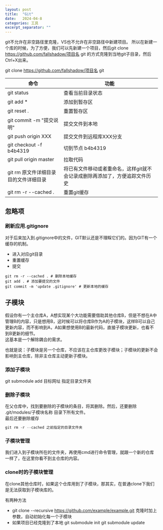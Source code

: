 ```yaml
---
layout: post
title:  "Git"
date:   2024-04-8
categories: 工具
excerpt_separator: ""
---
```


git不允许在非空路径里克隆，VS也不允许在非空路径中新建项目。
所以在新建一个库的时候，为了方便，我们可以先新建一个项目，然后git clone <https://github.com/fallshadow/项目名> git 的方式克隆到当地git子目录，然后Ctrl+X出来。

git clone <https://github.com/fallshadow/项目名> git

| 命令                                   | 功能                                                                        |
| -------------------------------------- | --------------------------------------------------------------------------- |
| git status                             | 查看当前目录状态                                                            |
| git add \*                             | 添加到暂存区                                                                |
| git reset .                            | 重置暂存区                                                                  |
| git commit -m "提交说明"               | 提交文件到本地                                                              |
| git push origin XXX                    | 提交文件到远程库XXX分支                                                     |
| git checkout -f b4b4319                | 切到节点 b4b4319                                                            |
| git pull origin master                 | 拉取代码                                                                    |
| git rm 原文件详细目录 目的文件详细目录 | 将已有文件移动或者重命名，这样git就不会记录成删除再添加了，方便追踪文件历史 |
| git rm -r --cached .                   | 重置git缓存                                                                 |



## 忽略项
### 刷新应用.gitignore
对于后来加入到.gitignore中的文件，GIT默认还是不理睬它们的。因为GIT有一个缓存的机制。

- 进入对应git目录
- 重置缓存
- 提交
  
```
git rm -r --cached . # 删除本地缓存
git add . # 添加要提交的文件
git commit -m 'update .gitignore' # 更新本地的缓存
```

## 子模块
假设你有一个主仓库A，A想实现某个大功能需要借助其他仓库B，但是不想在A中管理B的内容，只是想用B，这时候可以将仓库B作为A的子模块，这样B可以自己更新内容，而不影响到A，A如果想使用B的最新代码，直接子模块更新，也看不到B更新的细节。  
这基本是一个解除耦合的需求。

也就是说：子模块是另一个仓库，不应该在主仓库更改子模块；子模块的更新不会影响到主仓库，除非主仓库主动更新子模块。
### 添加子模块
git submodule add 目标网址 指定目录文件夹  

### 删除子模块
在父仓库中，找到要删除的子模块的条目，将其删除。然后，还要删除 .git/modules/子模块名称 目录下所有文件。  
最后还要删除缓存
```Cpp
git rm -r --cached 之前指定的目录文件夹
```
### 子模块管理
我们进入到子模块所在的文件夹，再使用cmd进行命令管理，就跟一个新的仓库一样了，在这里你看不到主仓库的内容。

### clone时的子模块管理
在clone其他仓库时，如果这个仓库用到了子模块，那其实，在普通clone下我们是无法获取到子模块库的。

有两种方法
- git clone --recursive https://github.com/example/example.git 克隆时加上参数，自动初始化每一个子模块
- 如果项目已经克隆到了本地
git submodule init 
git submodule update
